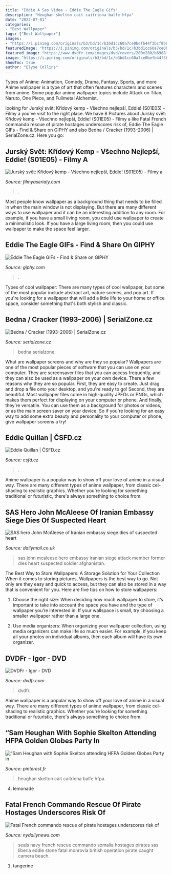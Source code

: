 ```yaml
---
title: "Eddie A Sas Videa ~ Eddie The Eagle Gifs"
description: "Heughan skelton cait caitriona balfe hfpa"
date: "2022-07-01"
categories:
- "Best Wallpaper"
tags: ["Best Wallpaper"]
images:
- "https://i.pinimg.com/originals/b3/bd/1c/b3bd1cc60a7ce0befb44f3bcf8b69b23.jpg"
featuredImage: "https://i.pinimg.com/originals/b3/bd/1c/b3bd1cc60a7ce0befb44f3bcf8b69b23.jpg"
featured_image: "https://www.dvdfr.com/images/dvd/covers/200x280/b6988ff2837dd40a34918121f03f7217/44936/old-igor.0.jpg"
image: "https://i.pinimg.com/originals/b3/bd/1c/b3bd1cc60a7ce0befb44f3bcf8b69b23.jpg"
ShowToc: true
author: "Elyse Collins"
---
```



Types of Anime: Animation, Comedy, Drama, Fantasy, Sports, and more
Anime wallpaper is a type of art that often features characters and scenes from anime. Some popular anime wallpaper topics include Attack on Titan, Naruto, One Piece, and Fullmetal Alchemist.

	

		
looking for Jurský svět: Křídový kemp - Všechno nejlepší, Eddie! (S01E05) - Filmy a you've visit to the right place. We have 8 Pictures about Jurský svět: Křídový kemp - Všechno nejlepší, Eddie! (S01E05) - Filmy a like Fatal French commando rescue of pirate hostages underscores risk of, Eddie The Eagle GIFs - Find &amp; Share on GIPHY and also Bedna / Cracker (1993–2006) | SerialZone.cz. Here you go:
		
    
## Jurský Svět: Křídový Kemp - Všechno Nejlepší, Eddie! (S01E05) - Filmy A

<img loading=lazy src="https://www.filmyaserialy.com/wp-content/uploads/2020/02/jursky-svet-kridovy-kempS01E05.jpg" onerror="this.onerror=null;this.src='https://tse4.mm.bing.net/th?id=OIP.TCa9vy-8b9Sque0rfe4_tAAAAA&amp;pid=15.1';" alt="Jurský svět: Křídový kemp - Všechno nejlepší, Eddie! (S01E05) - Filmy a">

_Source: filmyaserialy.com_

>. 

	

Most people know wallpaper as a background thing that needs to be filled in when the main window is not displaying. But there are many different ways to use wallpaper and it can be an interesting addition to any room. For example, if you have a small living room, you could use wallpaper to create a minimalistic look. If you have a large living room, then you could use wallpaper to make the space feel larger.

    
## Eddie The Eagle GIFs - Find &amp; Share On GIPHY

<img loading=lazy src="https://media0.giphy.com/media/jRfABK6xhsGh9ZRPO6/giphy.gif" onerror="this.onerror=null;this.src='https://tse3.mm.bing.net/th?id=OIP.fl0Zfnr1cU-Viuibv6WfqAHaHa&amp;pid=15.1';" alt="Eddie The Eagle GIFs - Find &amp; Share on GIPHY">

_Source: giphy.com_

>. 

	

Types of cool wallpaper:
There are many types of cool wallpaper, but some of the most popular include abstract art, nature scenes, and pop art. If you're looking for a wallpaper that will add a little life to your home or office space, consider something that's both stylish and classic.

    
## Bedna / Cracker (1993–2006) | SerialZone.cz

<img loading=lazy src="https://www.serialzone.cz/obrazky/plakaty/bedna-4444.jpg" onerror="this.onerror=null;this.src='https://tse2.mm.bing.net/th?id=OIP.Uk5wLvlorVs4PEoJ9qDjRwHaKq&amp;pid=15.1';" alt="Bedna / Cracker (1993–2006) | SerialZone.cz">

_Source: serialzone.cz_

>bedna serialzone. 

	

What are wallpaper screens and why are they so popular?
Wallpapers are one of the most popular pieces of software that you can use on your computer. They are screensaver files that you can access frequently, and they can also be used as a wallpaper on your own device. There a few reasons why they are so popular. First, they are easy to create. Just drag and drop a file onto your desktop, and you're ready to go! Second, they are beautiful. Most wallpaper files come in high-quality JPEGs or PNGs, which makes them perfect for displaying on your computer or phone. And finally, they're versatile. You can use them as a background for photos or videos, or as the main screen saver on your device. So if you're looking for an easy way to add some extra beauty and personality to your computer or phone, give wallpaper screens a try!

    
## Eddie Quillan | ČSFD.cz

<img loading=lazy src="https://img.csfd.cz/files/images/film/photos/000/437/437939_062e2d.jpg?w370h370" onerror="this.onerror=null;this.src='https://tse3.mm.bing.net/th?id=OIP.SXyGodweWBHKm_ZGqlUg3AAAAA&amp;pid=15.1';" alt="Eddie Quillan | ČSFD.cz">

_Source: csfd.cz_

>. 

	

Anime wallpaper is a popular way to show off your love of anime in a visual way. There are many different types of anime wallpaper, from classic cel-shading to realistic graphics. Whether you're looking for something traditional or futuristic, there's always something to choice from.

    
## SAS Hero John McAleese Of Iranian Embassy Siege Dies Of Suspected Heart

<img loading=lazy src="https://i.dailymail.co.uk/i/pix/2011/08/28/article-2030947-01FF63F90000044D-107_233x423.jpg" onerror="this.onerror=null;this.src='https://tse3.mm.bing.net/th?id=OIP.tHbA12VM7TnIVyuQxesKYAAAAA&amp;pid=15.1';" alt="SAS hero John McAleese of Iranian embassy siege dies of suspected heart">

_Source: dailymail.co.uk_

>sas john mcaleese hero embassy iranian siege attack member former dies heart suspected soldier afghanistan. 

	

The Best Way to Store Wallpapers: A Storage Solution for Your Collection
When it comes to storing pictures, Wallpapers is the best way to go. Not only are they easy and quick to access, but they can also be stored in a way that is convenient for you. Here are five tips on how to store wallpapers:
1) Choose the right size: When deciding how much wallpaper to store, it’s important to take into account the space you have and the type of wallpaper you’re interested in. If your wallspace is small, try choosing a smaller wallpaper rather than a large one.

2) Use media organizers: When organizing your wallpaper collection, using media organizers can make life so much easier. For example, if you keep all your photos on individual albums, then each album will have its own organizer.

    
## DVDFr - Igor - DVD

<img loading=lazy src="https://www.dvdfr.com/images/dvd/covers/200x280/b6988ff2837dd40a34918121f03f7217/44936/old-igor.0.jpg" onerror="this.onerror=null;this.src='https://tse4.mm.bing.net/th?id=OIP.-9AWIvytUcb-hMVyjYz_uAAAAA&amp;pid=15.1';" alt="DVDFr - Igor - DVD">

_Source: dvdfr.com_

>dvdfr. 

	

Anime wallpaper is a popular way to show off your love of anime in a visual way. There are many different types of anime wallpaper, from classic cel-shading to realistic graphics. Whether you're looking for something traditional or futuristic, there's always something to choice from.

    
## “Sam Heughan With Sophie Skelton Attending HFPA Golden Globes Party In

<img loading=lazy src="https://i.pinimg.com/originals/b3/bd/1c/b3bd1cc60a7ce0befb44f3bcf8b69b23.jpg" onerror="this.onerror=null;this.src='https://tse4.mm.bing.net/th?id=OIP.gkZ6s2U28p4cFxsG_nGlZAHaIL&amp;pid=15.1';" alt="“Sam Heughan with Sophie Skelton attending HFPA Golden Globes Party in">

_Source: pinterest.fr_

>heughan skelton cait caitriona balfe hfpa. 

	

4. lemonade 

    
## Fatal French Commando Rescue Of Pirate Hostages Underscores Risk Of

<img loading=lazy src="http://www.nydailynews.com/resizer/escFOeeLAoAKBLZ7mVe-2O4awC4=/1200x0/arc-anglerfish-arc2-prod-tronc.s3.amazonaws.com/public/XTANNICCPHV6UNO3GWYBKZ46XU.jpg" onerror="this.onerror=null;this.src='https://tse4.mm.bing.net/th?id=OIP.-Q9LCMgAyS7bebTowac3swHaFC&amp;pid=15.1';" alt="Fatal French commando rescue of pirate hostages underscores risk of">

_Source: nydailynews.com_

>seals navy french rescue commando somalia hostages pirates sas liberia eddie stone fatal monrovia british operation pirate caught camera beach. 

	

1. tangerine 


